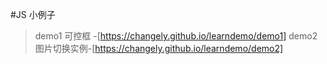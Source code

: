 #JS
小例子
>demo1 可控框 -[https://changely.github.io/learndemo/demo1]
>demo2 图片切换实例-[https://changely.github.io/learndemo/demo2]